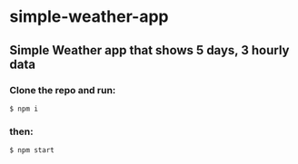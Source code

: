 # simple-weather-app
## Simple Weather app that shows 5 days, 3 hourly data

### Clone the repo and run:
`$ npm i`

### then:
`$ npm start`
